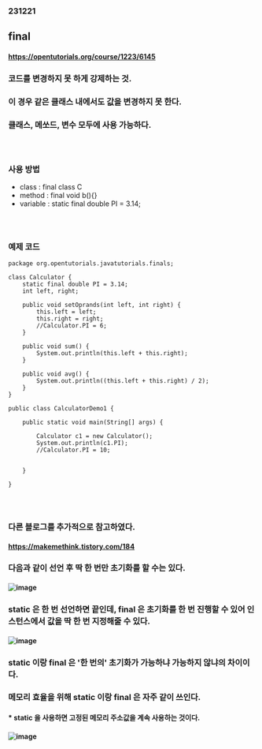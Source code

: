 ### 231221
## final
#### https://opentutorials.org/course/1223/6145
### 코드를 변경하지 못 하게 강제하는 것.
### 이 경우 같은 클래스 내에서도 값을 변경하지 못 한다.
### 클래스, 메쏘드, 변수 모두에 사용 가능하다.
### <br/>

### 사용 방법
- class : final class C
- method : final void b(){}
- variable : static final double PI = 3.14;
### <br/>

### 예제 코드
```
package org.opentutorials.javatutorials.finals;
 
class Calculator {
    static final double PI = 3.14;
    int left, right;
 
    public void setOprands(int left, int right) {
        this.left = left;
        this.right = right;
        //Calculator.PI = 6;
    }
 
    public void sum() {
        System.out.println(this.left + this.right);
    }
 
    public void avg() {
        System.out.println((this.left + this.right) / 2);
    }
}
 
public class CalculatorDemo1 {
 
    public static void main(String[] args) {
 
        Calculator c1 = new Calculator();
        System.out.println(c1.PI);
        //Calculator.PI = 10;
 
 
    }
 
}
```
### <br/>

### 다른 블로그를 추가적으로 참고하였다.
#### https://makemethink.tistory.com/184
### 다음과 같이 선언 후 딱 한 번만 초기화를 할 수는 있다.
#### ![image](https://github.com/Shin-jongwhan/java/assets/62974484/7f4f8f88-c1a5-4cf8-b902-b6d587a4b84d)
### static 은 한 번 선언하면 끝인데, final 은 초기화를 한 번 진행할 수 있어 인스턴스에서 값을 딱 한 번 지정해줄 수 있다.
#### ![image](https://github.com/Shin-jongwhan/java/assets/62974484/52fbac4a-ed51-4919-8c2e-67899472d2a9)
### static 이랑 final 은 '한 번의' 초기화가 가능하냐 가능하지 않냐의 차이이다.
### 메모리 효율을 위해 static 이랑 final 은 자주 같이 쓰인다.
#### * static 을 사용하면 고정된 메모리 주소값을 계속 사용하는 것이다.
#### ![image](https://github.com/Shin-jongwhan/java/assets/62974484/29843627-e885-4b19-821b-10ceeed2c947)

